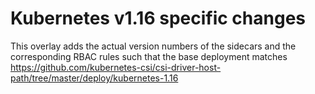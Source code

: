 # Kubernetes v1.16 specific changes

This overlay adds the actual version numbers of the sidecars and the
corresponding RBAC rules such that the base deployment matches
https://github.com/kubernetes-csi/csi-driver-host-path/tree/master/deploy/kubernetes-1.16
